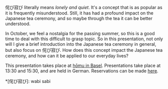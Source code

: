 侘び寂び literally means *lonely and quiet*. It's a concept that is as popular as it is frequently misunderstood. Still, it has had a profound impact on the Japanese tea ceremony, and so maybe through the tea it can be better understood.

In October, we feel a nostalgia for the passing summer, so this is a good time to deal with this difficult to grasp topic. So in this presentation, not only will I give a brief introduction into the Japanese tea ceremony in general, but also focus on 侘び寂び. How does this concept impact the Japanese tea ceremony, and how can it be applied to our everyday lives?

This presentation takes place at [hōmu in Basel](https://homu.ch/). Presentations take place at 13:30 and 15:30, and are held in German. Reservations can be made [here](welcome@homu.ch).

*[侘び寂び]: wabi sabi
